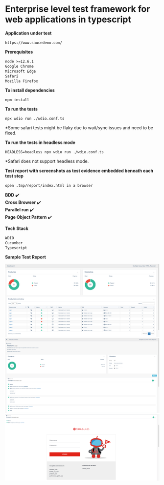 # Enterprise level test framework for web applications in typescript

<b>Application under test</b>

```
https://www.saucedemo.com/
```

<b>Prerequisites</b>

```
node >=12.6.1
Google Chrome
Microsoft Edge
Safari
Mozilla Firefox
```

<b>To install dependencies</b>

```
npm install
```


<b>To run the tests</b>

```
npx wdio run ./wdio.conf.ts
```
*Some safari tests might be flaky due to wait/sync issues and need to be fixed.

<b>To run the tests in headless mode</b>

```
HEADLESS=headless npx wdio run ./wdio.conf.ts
```
*Safari does not support headless mode.

<b>Test report with screenshots as test evidence embedded beneath each test step</b>

```
open .tmp/report/index.html in a browser
```

<b>BDD</b> :heavy_check_mark:  
<b>Cross Browser</b> :heavy_check_mark:  
<b>Parallel run</b> :heavy_check_mark:  
<b>Page Object Pattern</b> :heavy_check_mark:

<b>Tech Stack</b>

```
WDIO
Cucumber
Typescript
```

<b>Sample Test Report</b>

![img.png](assets/img.png)
![img_1.png](assets/img_1.png)
![img_2.png](assets/img_2.png)
